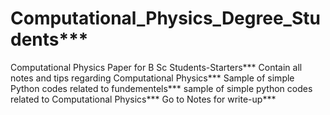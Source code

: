 # Computational_Physics_Degree_Students***
Computational Physics Paper for B Sc Students-Starters***
Contain all notes and tips regarding Computational Physics***
Sample of simple Python codes related to fundementels***
sample of simple python codes related to Computational Physics***
Go to Notes for write-up***


